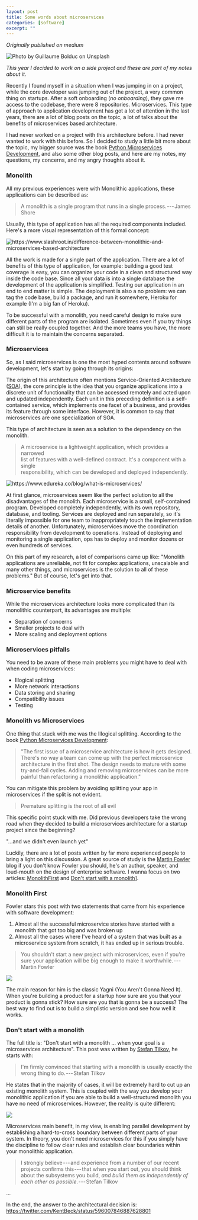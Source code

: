 ```yaml
---
layout: post
title: Some words about microservices
categories: [software]
excerpt: ""
---
```


_Originally published on medium_

![Photo by [Guillaume
Bolduc](https://unsplash.com/photos/uBe2mknURG4?utm_source=unsplash&utm_medium=referral&utm_content=creditCopyText)
on [Unsplash](https://unsplash.com/search/photos/containers?utm_source=unsplash&utm_medium=referral&utm_content=creditCopyText)](https://cdn-images-1.medium.com/max/2560/1*ZtB3bSD2qOkRT3xJ_5gDQg.jpeg)

*This year I decided to work on a side project and these are part of my
notes about it.*

Recently I found myself in a situation when I was jumping in on a
project, while the core developer was jumping out of the project, a very
common thing on startups. After a soft onboarding (*no onboarding*),
they gave me access to the codebase, there were 8 repositories.
Microservices. This type of approach to application development has got
a lot of attention in the last years, there are a lot of blog posts on
the topic, a lot of talks about the benefits of microservices based
architecture.

I had never worked on a project with this architecture before. I had
never wanted to work with this before. So I decided to study a little
bit more about the topic, my bigger source was the book [Python
Microservices
Development](https://www.amazon.com/Python-Microservices-Development-deploy-microservices-ebook/dp/B01N7N7BU9), and also some other blog posts, and here are my
notes, my questions, my concerns, and my angry thoughts about it.

### Monolith

All my previous experiences were with Monolithic applications, these
applications can be described as:

> A monolith is a single program that runs in a single
> process. --- James Shore

Usually, this type of application has all the required components
included. Here's a more visual representation of this formal concept:

![<https://www.slashroot.in/difference-between-monolithic-and-microservices-based-architecture>](https://cdn-images-1.medium.com/max/800/0*pn-Ge_GKlhNombRB.png)

All the work is made for a single part of the application. There are a
lot of benefits of this type of application, for example: building a
good test coverage is easy, you can organize your code in a clean and
structured way inside the code base. Since all your data is into a
single database the development of the application is simplified.
Testing our application in an end to end matter is simple. The
deployment is also a no problem: we can tag the code base, build a
package, and run it somewhere, Heroku for example (I'm a big fan of
Heroku).

To be successful with a monolith, you need careful design to make sure
different parts of the program are isolated. Sometimes even if you try
things can still be really coupled together. And the more teams you
have, the more difficult it is to maintain the concerns separated.

### Microservices

So, as I said microservices is one the most hyped contents around
software development, let's start by going through its origins:

The origin of this architecture often mentions Service-Oriented
Architecture ([SOA](http://www.soa-manifesto.org/)), the core principle is the idea that you organize
applications into a discrete unit of functionality that can be accessed
remotely and acted upon and updated independently. Each unit in this
preceding definition is a self-contained service, which implements one
facet of a business, and provides its feature through some interface.
However, it is common to say that microservices are one specialization
of SOA.

This type of architecture is seen as a solution to the dependency on the
monolith.

> A microservice is a lightweight application, which provides a
> narrowed\
> list of features with a well-defined contract. It's a component with a
> single\
> responsibility, which can be developed and deployed independently.

![<https://www.edureka.co/blog/what-is-microservices/>](https://cdn-images-1.medium.com/max/800/0*9ISh5N6LtUVjsuw2.png)

At first glance, microservices seem like the perfect solution to all the
disadvantages of the monolith. Each microservice is a small,
self-contained program. Developed completely independently, with its own
repository, database, and tooling. Services are deployed and run
separately, so it's literally impossible for one team to inappropriately
touch the implementation details of another. Unfortunately,
microservices move the coordination responsibility from development to
operations. Instead of deploying and monitoring a single application,
ops has to deploy and monitor dozens or even hundreds of services.

On this part of my research, a lot of comparisons came up like:
"Monolith applications are unreliable, not fit for complex applications,
unscalable and many other things, and microservices is the solution to
all of these problems." But of course, let's get into that.

### Microservice benefits

While the microservices architecture looks more complicated than its
monolithic counterpart, its advantages are multiple:

-   Separation of concerns
-   Smaller projects to deal with
-   More scaling and deployment options

### Microservices pitfalls

You need to be aware of these main problems you might have to deal with
when coding microservices:

-   Illogical splitting
-   More network interactions
-   Data storing and sharing
-   Compatibility issues
-   Testing

### Monolith vs Microservices

One thing that stuck with me was the Illogical splitting. According to
the book [Python Microservices
Development](https://www.amazon.com/Python-Microservices-Development-deploy-microservices-ebook/dp/B01N7N7BU9):

> "The first issue of a microservice architecture is how it gets
> designed. There's no way a team can come up with the perfect
> microservice architecture in the first shot. The design needs to
> mature with some try-and-fail cycles. Adding and removing
> microservices can be more painful than refactoring a monolithic
> application."

You can mitigate this problem by avoiding splitting your app in
microservices if the split is not evident.

> Premature splitting is the root of all evil

This specific point stuck with me. Did previous developers take the
wrong road when they decided to build a microservices architecture for a
startup project since the beginning?

"...and we didn't even launch yet"

Luckily, there are a lot of posts written by far more experienced people
to bring a light on this discussion. A great source of study is the
[Martin Fowler](http://martinfowler.com) blog if you don't know Fowler you should, he's an
author, speaker, and loud-mouth on the design of enterprise software. I
wanna focus on two articles:
[MonolithFirst](https://martinfowler.com/bliki/MonolithFirst.html) and [Don't start with a
monolith](https://martinfowler.com/articles/dont-start-monolith.html)].

### Monolith First

Fowler stars this post with two statements that came from his experience
with software development:

1.  Almost all the successful microservice stories have started with a
    monolith that got too big and was broken up
2.  Almost all the cases where I've heard of a system that was built as
    a microservice system from scratch, it has ended up in serious
    trouble.

> You shouldn't start a new project with microservices, even if you're
> sure your application will be big enough to make it
> worthwhile. --- Martin Fowler

![](https://cdn-images-1.medium.com/max/800/0*FZmBW5KmEP3V6eP3.png)

The main reason for him is the classic Yagni (You Aren't Gonna Need It).
When you're building a product for a startup how sure are you that your
product is gonna stick? How sure are you that is gonna be a success? The
best way to find out is to build a simplistic version and see how well
it works.

### Don't start with a monolith

The full title is: "Don't start with a monolith ... when your goal is a
microservices architecture". This post was written by [Stefan
Tilkov](https://www.innoq.com/blog/st/), he starts with:

> I'm firmly convinced that starting with a monolith is usually exactly
> the wrong thing to do. --- Stefan Tilkov

He states that in the majority of cases, it will be extremely hard to
cut up an existing monolith system. This is coupled with the way you
develop your monolithic application if you are able to build a
well-structured monolith you have no need of microservices. However, the
reality is quite different:

![](https://cdn-images-1.medium.com/max/800/1*KqIf71SWpAZ_PBhQxJ7YXw.jpeg)

Microservices main benefit, in my view, is enabling parallel development
by establishing a hard-to-cross boundary between different parts of your
system. In theory, you don't need microservices for this if you simply
have the discipline to follow clear rules and establish clear boundaries
within your monolithic application.

> I strongly believe --- and experience from a number of our recent
> projects confirms this --- that when you start out, you should think
> about the subsystems you build, *and build them as independently of
> each other as possible*. --- Stefan Tilkov

...

In the end, the answer to the architectural decision is: https://twitter.com/KentBeck/status/596007846887628801
